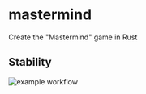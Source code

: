 # mastermind

Create the "Mastermind" game in Rust


## Stability
![example workflow](https://github.com/Cebago/mastermind/actions/workflows/rust.yml/badge.svg)
